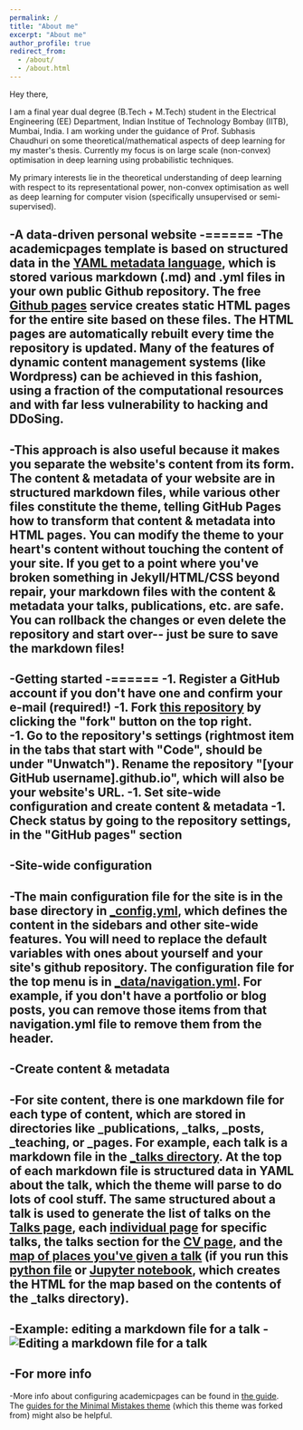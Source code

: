 ```yaml
---
permalink: /
title: "About me"
excerpt: "About me"
author_profile: true
redirect_from: 
  - /about/
  - /about.html
---
```


Hey there,

I am a final year dual degree (B.Tech + M.Tech) student in the Electrical Engineering (EE) Department, Indian Institue of Technology Bombay (IITB), Mumbai, India. I am working under the guidance of Prof. Subhasis Chaudhuri on some theoretical/mathematical aspects of deep learning for my master's thesis. Currently my focus is on large scale (non-convex) optimisation in deep learning using probabilistic techniques.

My primary interests lie in the theoretical understanding of deep learning with respect to its representational power, non-convex optimisation as well as deep learning for computer vision (specifically unsupervised or semi-supervised).

-A data-driven personal website
-======
-The academicpages template is based on structured data in the [YAML metadata language](http://docs.ansible.com/ansible/YAMLSyntax.html), which is stored various markdown (.md) and .yml files in your own public Github repository. The free [Github pages](https://pages.github.com/) service creates static HTML pages for the entire site based on these files. The HTML pages are automatically rebuilt every time the repository is updated. Many of the features of dynamic content management systems (like Wordpress) can be achieved in this fashion, using a fraction of the computational resources and with far less vulnerability to hacking and DDoSing. 
-
-This approach is also useful because it makes you separate the website's content from its form. The content & metadata of your website are in structured markdown files, while various other files constitute the theme, telling GitHub Pages how to transform that content & metadata into HTML pages. You can modify the theme to your heart's content without touching the content of your site. If you get to a point where you've broken something in Jekyll/HTML/CSS beyond repair, your markdown files with the content & metadata your talks, publications, etc. are safe. You can rollback the changes or even delete the repository and start over-- just be sure to save the markdown files!
-
-Getting started
-======
-1. Register a GitHub account if you don't have one and confirm your e-mail (required!)
-1. Fork [this repository](https://github.com/academicpages/academicpages.github.io) by clicking the "fork" button on the top right.  
-1. Go to the repository's settings (rightmost item in the tabs that start with "Code", should be under "Unwatch"). Rename the repository "[your GitHub username].github.io", which will also be your website's URL.
-1. Set site-wide configuration and create content & metadata
-1. Check status by going to the repository settings, in the "GitHub pages" section
-
-Site-wide configuration
-------
-The main configuration file for the site is in the base directory in [_config.yml](https://github.com/academicpages/academicpages.github.io/blob/master/_config.yml), which defines the content in the sidebars and other site-wide features. You will need to replace the default variables with ones about yourself and your site's github repository. The configuration file for the top menu is in [_data/navigation.yml](https://github.com/academicpages/academicpages.github.io/blob/master/_data/navigation.yml). For example, if you don't have a portfolio or blog posts, you can remove those items from that navigation.yml file to remove them from the header. 
-
-Create content & metadata
-------
-For site content, there is one markdown file for each type of content, which are stored in directories like _publications, _talks, _posts, _teaching, or _pages. For example, each talk is a markdown file in the [_talks directory](https://github.com/academicpages/academicpages.github.io/tree/master/_talks). At the top of each markdown file is structured data in YAML about the talk, which the theme will parse to do lots of cool stuff. The same structured about a talk is used to generate the list of talks on the [Talks page](https://academicpages.github.io/talks), each [individual page](https://academicpages.github.io/talks/2012-03-01-talk-1) for specific talks, the talks section for the [CV page](https://academicpages.github.io/cv), and the [map of places you've given a talk](https://academicpages.github.io/talkmap.html) (if you run this [python file](https://github.com/academicpages/academicpages.github.io/blob/master/talkmap.py) or [Jupyter notebook](https://github.com/academicpages/academicpages.github.io/blob/master/talkmap.ipynb), which creates the HTML for the map based on the contents of the _talks directory).
-
-Example: editing a markdown file for a talk
-![Editing a markdown file for a talk](/images/editing-talk.png "Editing a markdown file for a talk")
-
-For more info
-------
-More info about configuring academicpages can be found in [the guide](https://academicpages.github.io/markdown/). The [guides for the Minimal Mistakes theme](https://mmistakes.github.io/minimal-mistakes/docs/configuration/) (which this theme was forked from) might also be helpful.
